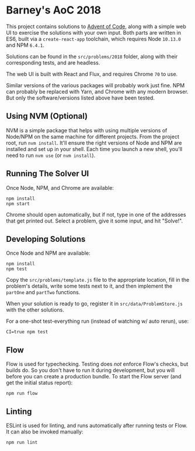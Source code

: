 # Barney's AoC 2018

This project contains solutions to [Advent of Code](https://adventofcode.com),
along with a simple web UI to exercise the solutions with your own input. Both
parts are written in ES6, built via a `create-react-app` toolchain, which
requires Node `10.13.0` and NPM `6.4.1`.

Solutions can be found in the `src/problems/2018` folder, along with their
corresponding tests, and are headless.

The web UI is built with React and Flux, and requires Chrome `70` to use.

Similar versions of the various packages will probably work just fine. NPM can
probably be replaced with Yarn, and Chrome with any modern browser. But only
the software/versions listed above have been tested. 

## Using NVM (Optional)

NVM is a simple package that helps with using multiple versions of Node/NPM on
the same machine for different projects. From the project root, run `nvm
install`. It'll ensure the right versions of Node and NPM are installed and set
up in your shell. Each time you launch a new shell, you'll need to run `nvm
use` (or `nvm install`).

## Running The Solver UI

Once Node, NPM, and Chrome are available:

    npm install
    npm start

Chrome should open automatically, but if not, type in one of the addresses that
get printed out. Select a problem, give it some input, and hit "Solve!".

## Developing Solutions

Once Node and NPM are available:

    npm install
    npm test

Copy the `src/problems/template.js` file to the appropriate location, fill in
the problem's details, write some tests next to it, and then implement the
`partOne` and `partTwo` functions.

When your solution is ready to go, register it in `src/data/ProblemStore.js`
with the other solutions.

For a one-shot test-everything run (instead of watching w/ auto rerun), use:

    CI=true npm test

## Flow

Flow is used for typechecking. Testing does _not_ enforce Flow's checks, but
builds do. So you don't have to run it during development, but you will before
you can create a production bundle. To start the Flow server (and get the
initial status report):

    npm run flow

## Linting

ESLint is used for linting, and runs automatically after running tests or Flow.
It can also be invoked manually:

    npm run lint

